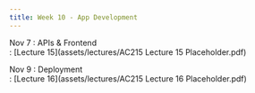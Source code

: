 ```yaml
---
title: Week 10 - App Development 
---
```


Nov 7
: APIs & Frontend	
  : [Lecture 15](assets/lectures/AC215 Lecture 15 Placeholder.pdf)

Nov 9
: Deployment	
  : [Lecture 16](assets/lectures/AC215 Lecture 16 Placeholder.pdf)

  
  